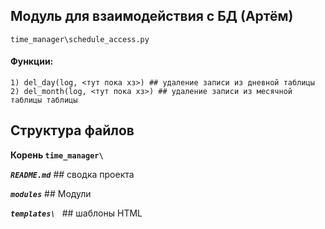 ## Модуль для взаимодействия с БД (Артём)

`time_manager\schedule_access.py`

#### **Функции:**

    1) del_day(log, <тут пока хз>) ## удаление записи из дневной таблицы
    2) del_month(log, <тут пока хз>) ## удаление записи из месячной таблицы таблицы
   
## Структура файлов

**Корень `time_manager\ `**

***`README.md`*** 
    ## сводка проекта

***`modules`*** 
    ## Модули
    
***`templates\ `*** 
    ## шаблоны HTML
